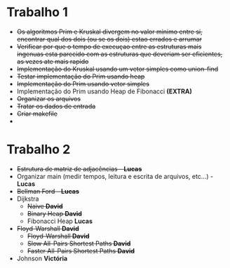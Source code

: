 # Trabalho 1

- ~~Os algoritmos Prim e Kruskal divergem no valor minimo entre si, encontrar qual dos dois (ou se os dois) estao errados e arrumar~~
- ~~Verificar por que o tempo de execuçao entre as estruturas mais ingenuas esta parecido com as estruturas que deveriam ser eficientes, as vezes ate mais rapido~~ 
- ~~Implementação do Kruskal usando um vetor simples como union-find~~
- ~~Testar implementação do Prim usando heap~~
- ~~Implementação do Prim usando vetor simples~~
- Implementação do Prim usando Heap de Fibonacci **(EXTRA)**
- ~~Organizar os arquivos~~
- ~~Tratar os dados de entrada~~
- ~~Criar makefile~~
- 
# Trabalho 2
- ~~Estrutura de matriz de adjacências - **Lucas**~~
- Organizar main (medir tempos, leitura e escrita de arquivos, etc...) - **Lucas**
- ~~Bellman Ford - **Lucas**~~
- Dijkstra
    - ~~Naive     **David**~~
    - ~~Binary Heap      **David**~~
    - Fibonacci Heap **Lucas**
- ~~Floyd-Warshall    **David**~~
    - ~~Floyd-Warshall    **David**~~
    - ~~Slow All-Pairs Shortest Paths    **David**~~
    - ~~Faster All-Pairs Shortest Paths    **David**~~
- Johnson   **Victória**